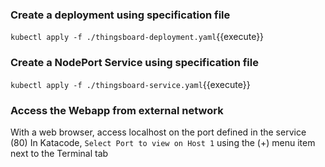 ### Create a deployment using specification file

`kubectl apply -f ./thingsboard-deployment.yaml`{{execute}}

### Create a NodePort Service using specification file

`kubectl apply -f ./thingsboard-service.yaml`{{execute}}

### Access the Webapp from external network

With a web browser, access localhost on the port defined in the service (80)
In Katacode, `Select Port to view on Host 1` using the (+) menu item next to the Terminal tab
